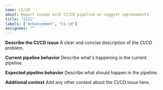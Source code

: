 ```yaml
---
name: CI/CD
about: Report issues with CI/CD pipeline or suggest improvements
title: "[CI]"
labels: ["enhancement", "ci-cd"]
assignees: ""
---
```


**Describe the CI/CD issue**
A clear and concise description of the CI/CD problem.

**Current pipeline behavior**
Describe what's happening in the current pipeline.

**Expected pipeline behavior**
Describe what should happen in the pipeline.

**Additional context**
Add any other context about the CI/CD issue here. 